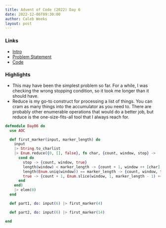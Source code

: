 ```yaml
---
title: Advent of Code (2022) Day 6
date: 2022-12-06T09:30:00
author: Caleb Weeks
layout: post
---
```


### Links

- [Intro](https://sethcalebweeks.com/advent-of-code-2022-in-elixir/)
- [Problem Statement](https://adventofcode.com/2022/day/6)
- [Code](https://github.com/sethcalebweeks/advent-of-code-2022/blob/main/lib/Day06.ex)

### Highlights

- This may have been the simplest problem so far. For a while, I was checking the wrong stopping condition, so it took me longer than it should have.
- Reduce is my go-to construct for processing a list of things. You can cram as many things into the accumulator as you need to. There are probably other enumerable operations that would do a better job, but reduce is the one-size-fits-all tool that I always reach for.

```elixir
defmodule Day06 do
  use AOC

  def first_marker(input, marker_length) do
    input
    |> String.to_charlist
    |> Enum.reduce({0, [], false}, fn char, {count, window, stop} ->
      cond do
        stop -> {count, window, true}
        length(window) < marker_length -> {count + 1, window ++ [char], false}
        length(Enum.uniq(window)) == marker_length -> {count, window, true}
        true -> {count + 1, Enum.slice(window, 1, marker_length - 1) ++ [char], false}
      end
    end)
    |> elem(0)
  end

  def part1, do: input(6) |> first_marker(4)

  def part2, do: input(6) |> first_marker(14)

end
```
